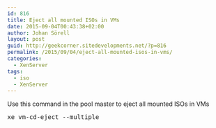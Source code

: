 ```yaml
---
id: 816
title: Eject all mounted ISOs in VMs
date: 2015-09-04T00:43:38+02:00
author: Johan Sörell
layout: post
guid: http://geekcorner.sitedevelopments.net/?p=816
permalink: /2015/09/04/eject-all-mounted-isos-in-vms/
categories:
  - XenServer
tags:
  - iso
  - XenServer
---
```

Use this command in the pool master to eject all mounted ISOs in VMs

<pre class="lang:default decode:true " title="eject all ISOs">xe vm-cd-eject --multiple</pre>

&nbsp;
